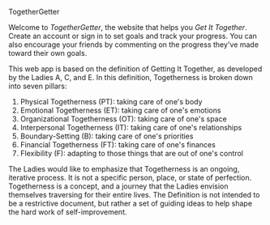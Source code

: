 TogetherGetter

Welcome to *TogetherGetter*, the website that helps you *Get It Together*. Create an account or sign in to set goals and track your progress. You can also encourage your friends by commenting on the progress they've made toward their own goals.

This web app is based on the definition of Getting It Together, as developed by the Ladies A, C, and E. In this definition, Togetherness is broken down into seven pillars:

1. Physical Togetherness (PT): taking care of one's body
2. Emotional Togetherness (ET): taking care of one's emotions
3. Organizational Togetherness (OT): taking care of one's space
4. Interpersonal Togetherness (IT): taking care of one's relationships
5. Boundary-Setting (B): taking care of one's priorities
6. Financial Togetherness (FT): taking care of one's finances
7. Flexibility (F): adapting to those things that are out of one's control

The Ladies would like to emphasize that Togetherness is an ongoing, iterative process. It is not a specific person, place, or state of perfection. Togetherness is a concept, and a journey that the Ladies envision themselves traversing for their entire lives. The Definition is not intended to be a restrictive document, but rather a set of guiding ideas to help shape the hard work of self-improvement.
